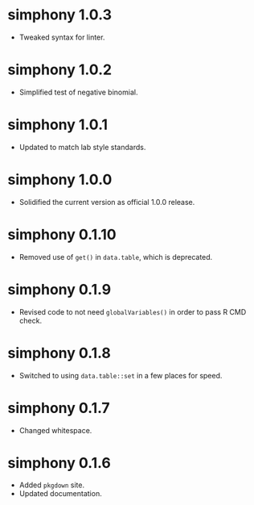 # simphony 1.0.3
* Tweaked syntax for linter.

# simphony 1.0.2
* Simplified test of negative binomial.

# simphony 1.0.1
* Updated to match lab style standards.

# simphony 1.0.0
* Solidified the current version as official 1.0.0 release.

# simphony 0.1.10
* Removed use of `get()` in `data.table`, which is deprecated.

# simphony 0.1.9
* Revised code to not need `globalVariables()` in order to pass R CMD check.

# simphony 0.1.8
* Switched to using `data.table::set` in a few places for speed.

# simphony 0.1.7
* Changed whitespace.

# simphony 0.1.6
* Added `pkgdown` site.
* Updated documentation.
